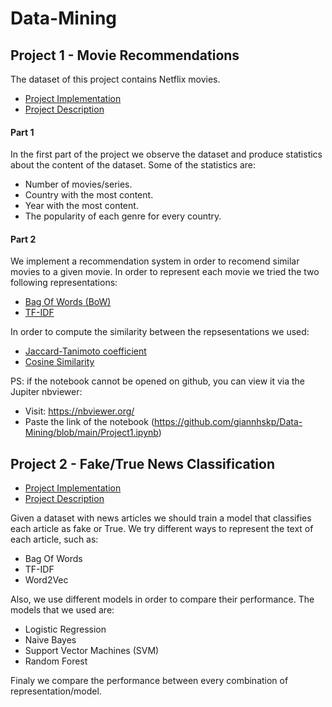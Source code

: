 # Data-Mining

## Project 1 - Movie Recommendations
The dataset of this project contains Netflix movies.
 - [Project Implementation](https://github.com/giannhskp/Data-Mining/blob/main/Project1.ipynb)
 - [Project Description](https://github.com/giannhskp/Data-Mining/blob/main/1st-Assignment-2021.pdf)

#### Part 1
In the first part of the project we observe the dataset and produce statistics about the content of the dataset.
Some of the statistics are:
  - Number of movies/series.
  - Country with the most content.
  - Year with the most content.
  - The popularity of each genre for every country.

#### Part 2
We implement a recommendation system in order to recomend similar movies to a given movie.
In order to represent each movie we tried the two following representations:
  - [Bag Of Words (BoW)](https://en.wikipedia.org/wiki/Bag-of-words_model)
  - [TF-IDF](https://en.wikipedia.org/wiki/Tf%E2%80%93idf)

In order to compute the similarity between the repsesentations we used:
  - [Jaccard-Tanimoto coefficient](https://en.wikipedia.org/wiki/Jaccard_index)
  - [Cosine Similarity](https://en.wikipedia.org/wiki/Cosine_similarity)

PS: if the notebook cannot be opened on github, you can view it via the Jupiter nbviewer:
  - Visit: https://nbviewer.org/
  - Paste the link of the notebook (https://github.com/giannhskp/Data-Mining/blob/main/Project1.ipynb)

## Project 2 - Fake/True News Classification

 - [Project Implementation](https://github.com/giannhskp/Data-Mining/blob/main/Project2.ipynb)
 - [Project Description](https://github.com/giannhskp/Data-Mining/blob/main/2nd-Assignment-2021.pdf)


Given a dataset with news articles we should train a model that classifies each article as fake or True.
We try different ways to represent the text of each article, such as:
  - Bag Of Words 
  - TF-IDF
  - Word2Vec

Also, we use different models in order to compare their performance.
The models that we used are:
  - Logistic Regression
  - Naive Bayes
  - Support Vector Machines (SVM)
  - Random Forest

Finaly we compare the performance between every combination of representation/model.
